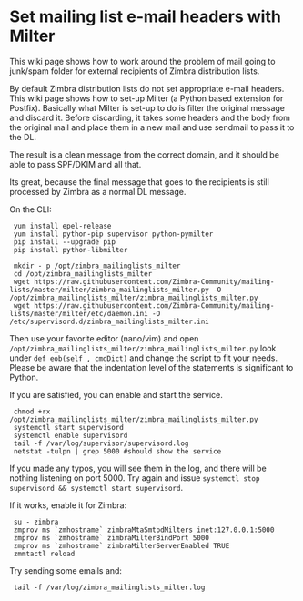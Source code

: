 # Set mailing list e-mail headers with Milter
This wiki page shows how to work around the problem of mail going to junk/spam folder for external recipients of Zimbra distribution lists.

By default Zimbra distribution lists do not set appropriate e-mail headers. This wiki page shows how to set-up Milter (a Python based extension for Postfix). Basically what Milter is set-up to do is filter the original message and discard it. Before discarding, it takes some headers and the body from the original mail and place them in a new mail and use sendmail to pass it to the DL.

The result is a clean message from the correct domain, and it should be able to pass SPF/DKIM and all that.
 
Its great, because the final message that goes to the recipients is still processed by Zimbra as a normal DL message.

On the CLI:

     yum install epel-release
     yum install python-pip supervisor python-pymilter
     pip install --upgrade pip     
     pip install python-libmilter

     mkdir - p /opt/zimbra_mailinglists_milter
     cd /opt/zimbra_mailinglists_milter
     wget https://raw.githubusercontent.com/Zimbra-Community/mailing-lists/master/milter/zimbra_mailinglists_milter.py -O /opt/zimbra_mailinglists_milter/zimbra_mailinglists_milter.py
     wget https://raw.githubusercontent.com/Zimbra-Community/mailing-lists/master/milter/etc/daemon.ini -O /etc/supervisord.d/zimbra_mailinglists_milter.ini

Then use your favorite editor (nano/vim) and open `/opt/zimbra_mailinglists_milter/zimbra_mailinglists_milter.py` look under `def eob(self , cmdDict)` and change the script to fit your needs. Please be aware that the indentation level of the statements is significant to Python.

If you are satisfied, you can enable and start the service.

     chmod +rx /opt/zimbra_mailinglists_milter/zimbra_mailinglists_milter.py
     systemctl start supervisord 
     systemctl enable supervisord
     tail -f /var/log/supervisor/supervisord.log
     netstat -tulpn | grep 5000 #should show the service

If you made any typos, you will see them in the log, and there will be nothing listening on port 5000. Try again and issue `systemctl stop supervisord && systemctl start supervisord`.

If it works, enable it for Zimbra:

     su - zimbra
     zmprov ms `zmhostname` zimbraMtaSmtpdMilters inet:127.0.0.1:5000
     zmprov ms `zmhostname` zimbraMilterBindPort 5000
     zmprov ms `zmhostname` zimbraMilterServerEnabled TRUE
     zmmtactl reload

Try sending some emails and:

     tail -f /var/log/zimbra_mailinglists_milter.log
